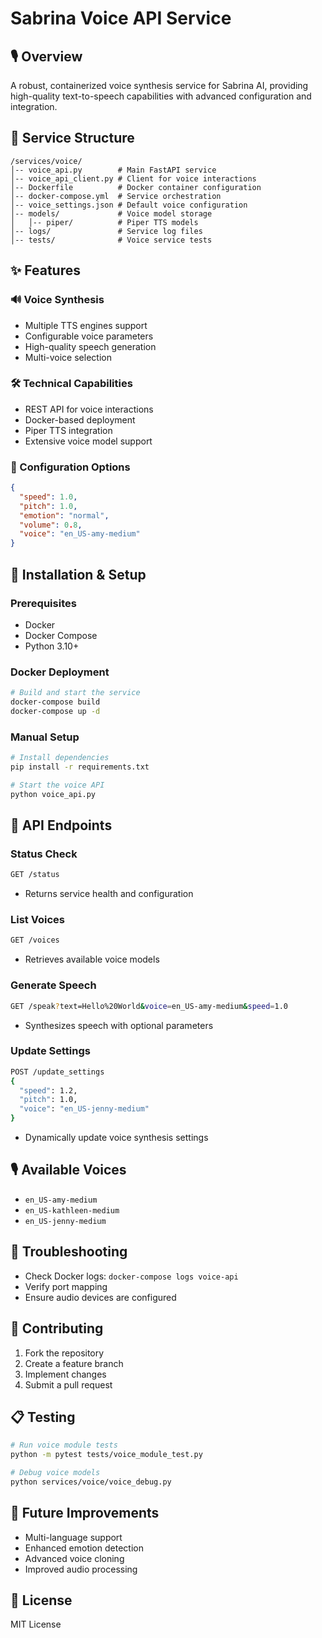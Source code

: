 # Sabrina Voice API Service

## 🎙️ Overview
A robust, containerized voice synthesis service for Sabrina AI, providing high-quality text-to-speech capabilities with advanced configuration and integration.

## 📂 Service Structure
```
/services/voice/
│-- voice_api.py        # Main FastAPI service
│-- voice_api_client.py # Client for voice interactions
│-- Dockerfile          # Docker container configuration
│-- docker-compose.yml  # Service orchestration
│-- voice_settings.json # Default voice configuration
│-- models/             # Voice model storage
│   │-- piper/          # Piper TTS models
│-- logs/               # Service log files
│-- tests/              # Voice service tests
```

## ✨ Features

### 🔊 Voice Synthesis
- Multiple TTS engines support
- Configurable voice parameters
- High-quality speech generation
- Multi-voice selection

### 🛠️ Technical Capabilities
- REST API for voice interactions
- Docker-based deployment
- Piper TTS integration
- Extensive voice model support

### 🔧 Configuration Options
```json
{
  "speed": 1.0,
  "pitch": 1.0,
  "emotion": "normal",
  "volume": 0.8,
  "voice": "en_US-amy-medium"
}
```

## 🚀 Installation & Setup

### Prerequisites
- Docker
- Docker Compose
- Python 3.10+

### Docker Deployment
```bash
# Build and start the service
docker-compose build
docker-compose up -d
```

### Manual Setup
```bash
# Install dependencies
pip install -r requirements.txt

# Start the voice API
python voice_api.py
```

## 📡 API Endpoints

### Status Check
```bash
GET /status
```
- Returns service health and configuration

### List Voices
```bash
GET /voices
```
- Retrieves available voice models

### Generate Speech
```bash
GET /speak?text=Hello%20World&voice=en_US-amy-medium&speed=1.0
```
- Synthesizes speech with optional parameters

### Update Settings
```bash
POST /update_settings
{
  "speed": 1.2,
  "pitch": 1.0,
  "voice": "en_US-jenny-medium"
}
```
- Dynamically update voice synthesis settings

## 🎙️ Available Voices
- `en_US-amy-medium`
- `en_US-kathleen-medium`
- `en_US-jenny-medium`

## 🐞 Troubleshooting
- Check Docker logs: `docker-compose logs voice-api`
- Verify port mapping
- Ensure audio devices are configured

## 🤝 Contributing
1. Fork the repository
2. Create a feature branch
3. Implement changes
4. Submit a pull request

## 📋 Testing
```bash
# Run voice module tests
python -m pytest tests/voice_module_test.py

# Debug voice models
python services/voice/voice_debug.py
```

## 🔬 Future Improvements
- Multi-language support
- Enhanced emotion detection
- Advanced voice cloning
- Improved audio processing

## 📄 License
MIT License
